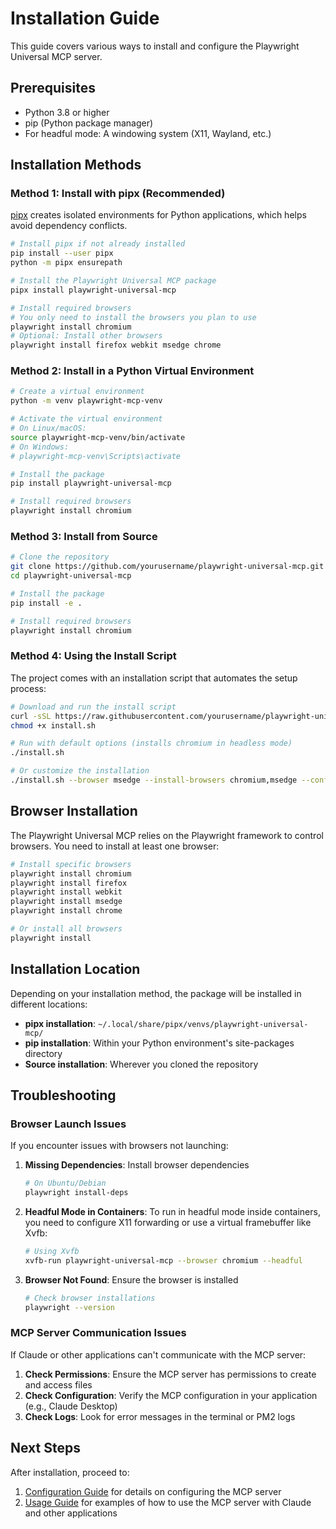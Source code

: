 # Installation Guide

This guide covers various ways to install and configure the Playwright Universal MCP server.

## Prerequisites

- Python 3.8 or higher
- pip (Python package manager)
- For headful mode: A windowing system (X11, Wayland, etc.)

## Installation Methods

### Method 1: Install with pipx (Recommended)

[pipx](https://pypa.github.io/pipx/) creates isolated environments for Python applications, which helps avoid dependency conflicts.

```bash
# Install pipx if not already installed
pip install --user pipx
python -m pipx ensurepath

# Install the Playwright Universal MCP package
pipx install playwright-universal-mcp

# Install required browsers
# You only need to install the browsers you plan to use
playwright install chromium
# Optional: Install other browsers
playwright install firefox webkit msedge chrome
```

### Method 2: Install in a Python Virtual Environment

```bash
# Create a virtual environment
python -m venv playwright-mcp-venv

# Activate the virtual environment
# On Linux/macOS:
source playwright-mcp-venv/bin/activate
# On Windows:
# playwright-mcp-venv\Scripts\activate

# Install the package
pip install playwright-universal-mcp

# Install required browsers
playwright install chromium
```

### Method 3: Install from Source

```bash
# Clone the repository
git clone https://github.com/yourusername/playwright-universal-mcp.git
cd playwright-universal-mcp

# Install the package
pip install -e .

# Install required browsers
playwright install chromium
```

### Method 4: Using the Install Script

The project comes with an installation script that automates the setup process:

```bash
# Download and run the install script
curl -sSL https://raw.githubusercontent.com/yourusername/playwright-universal-mcp/main/scripts/install.sh -o install.sh
chmod +x install.sh

# Run with default options (installs chromium in headless mode)
./install.sh

# Or customize the installation
./install.sh --browser msedge --install-browsers chromium,msedge --configure-claude --pm2
```

## Browser Installation

The Playwright Universal MCP relies on the Playwright framework to control browsers. You need to install at least one browser:

```bash
# Install specific browsers
playwright install chromium
playwright install firefox
playwright install webkit
playwright install msedge
playwright install chrome

# Or install all browsers
playwright install
```

## Installation Location

Depending on your installation method, the package will be installed in different locations:

- **pipx installation**: `~/.local/share/pipx/venvs/playwright-universal-mcp/`
- **pip installation**: Within your Python environment's site-packages directory
- **Source installation**: Wherever you cloned the repository

## Troubleshooting

### Browser Launch Issues

If you encounter issues with browsers not launching:

1. **Missing Dependencies**: Install browser dependencies
   ```bash
   # On Ubuntu/Debian
   playwright install-deps
   ```

2. **Headful Mode in Containers**: To run in headful mode inside containers, you need to configure X11 forwarding or use a virtual framebuffer like Xvfb:
   ```bash
   # Using Xvfb
   xvfb-run playwright-universal-mcp --browser chromium --headful
   ```

3. **Browser Not Found**: Ensure the browser is installed
   ```bash
   # Check browser installations
   playwright --version
   ```

### MCP Server Communication Issues

If Claude or other applications can't communicate with the MCP server:

1. **Check Permissions**: Ensure the MCP server has permissions to create and access files
2. **Check Configuration**: Verify the MCP configuration in your application (e.g., Claude Desktop)
3. **Check Logs**: Look for error messages in the terminal or PM2 logs

## Next Steps

After installation, proceed to:

1. [Configuration Guide](CONFIGURATION.md) for details on configuring the MCP server
2. [Usage Guide](USAGE.md) for examples of how to use the MCP server with Claude and other applications